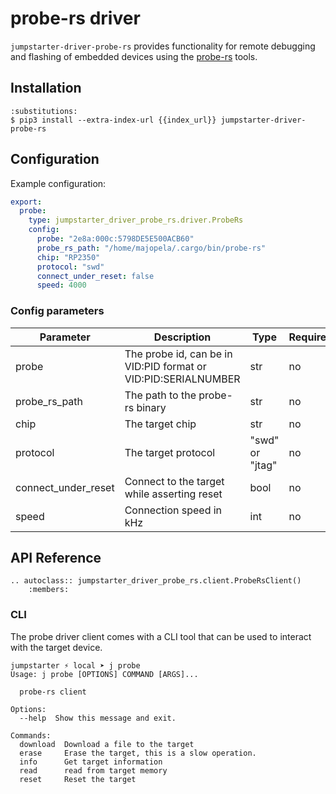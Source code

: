# probe-rs driver

`jumpstarter-driver-probe-rs` provides functionality for remote debugging and
flashing of embedded devices using the [probe-rs](https://probe.rs) tools.

## Installation

```{code-block} console
:substitutions:
$ pip3 install --extra-index-url {{index_url}} jumpstarter-driver-probe-rs
```

## Configuration

Example configuration:

```yaml
export:
  probe:
    type: jumpstarter_driver_probe_rs.driver.ProbeRs
    config:
      probe: "2e8a:000c:5798DE5E500ACB60"
      probe_rs_path: "/home/majopela/.cargo/bin/probe-rs"
      chip: "RP2350"
      protocol: "swd"
      connect_under_reset: false
      speed: 4000
```

### Config parameters

| Parameter           | Description                                                    | Type            | Required | Default  |
| ------------------- | -------------------------------------------------------------- | --------------- | -------- | -------- |
| probe               | The probe id, can be in VID:PID format or VID:PID:SERIALNUMBER | str             | no       |          |
| probe_rs_path       | The path to the probe-rs binary                                | str             | no       | probe-rs |
| chip                | The target chip                                                | str             | no       |          |
| protocol            | The target protocol                                            | "swd" or "jtag" | no       |          |
| connect_under_reset | Connect to the target while asserting reset                    | bool            | no       | false    |
| speed               | Connection speed in kHz                                        | int             | no       |          |

## API Reference

```{eval-rst}
.. autoclass:: jumpstarter_driver_probe_rs.client.ProbeRsClient()
    :members:
```

### CLI

The probe driver client comes with a CLI tool that can be used to interact with
the target device.
```
jumpstarter ⚡ local ➤ j probe
Usage: j probe [OPTIONS] COMMAND [ARGS]...

  probe-rs client

Options:
  --help  Show this message and exit.

Commands:
  download  Download a file to the target
  erase     Erase the target, this is a slow operation.
  info      Get target information
  read      read from target memory
  reset     Reset the target
```
